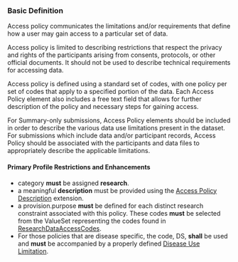 ### Basic Definition
Access policy communicates the limitations and/or requirements that define how a user may gain access to a particular set of data.  

Access policy is limited to describing restrictions that respect the privacy and rights of the participants arising from consents, protocols, or other official documents. It should not be used to describe technical requirements for accessing data.

Access policy is defined using a standard set of codes, with one policy per set of codes that apply to a specified portion of the data. Each Access Policy element also includes a free text field that allows for further description of the policy and necessary steps for gaining access.

For Summary-only submissions, Access Policy elements should be included in order to describe the various data use limitations present in the dataset.  For submissions which include data and/or participant records, Access Policy should be associated with the participants and data files to appropriately describe the applicable limitations.

#### Primary Profile Restrictions and Enhancements
* category **must** be assigned __research__. 
* a meaningful **description** must be provided using the [Access Policy Description](StructureDefinition-access-policy-description.html) extension.
* a provision.purpose **must** be defined for each distinct research constraint associated with this policy. These codes **must** be selected from the ValueSet representing the codes found in [ResearchDataAccessCodes](CodeSystem-research-data-access-code.html). 
* For those policies that are disease specific, the code, DS, **shall** be used and **must** be accompanied by a properly defined [Disease Use Limitation](StructureDefinition-research-disease-use-limitation.html). 
